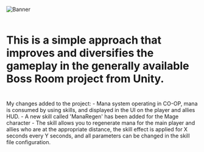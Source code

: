 ![Banner](Documentation/Images/Banner.png)
<br><br>

# This is a simple approach that improves and diversifies the gameplay in the generally available Boss Room project from Unity.
###  
<br>
My changes added to the project:
- Mana system operating in CO-OP, mana is consumed by using skills, and displayed in the UI on the player and allies HUD.
- A new skill called 'ManaRegen' has been added for the Mage character
- The skill allows you to regenerate mana for the main player and allies who are at the appropriate distance, the skill effect is applied for X seconds every Y seconds, and all parameters can be changed in the skill file configuration.
<br>

